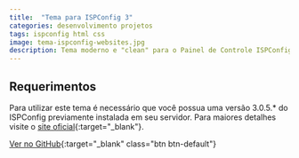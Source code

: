 ```yaml
---
title:  "Tema para ISPConfig 3"
categories: desenvolvimento projetos
tags: ispconfig html css
image: tema-ispconfig-websites.jpg
description: Tema moderno e "clean" para o Painel de Controle ISPConfig 3.
---
```


## Requerimentos

Para utilizar este tema é necessário que você possua uma versão 3.0.5.* do ISPConfig previamente instalada em seu servidor. Para maiores detalhes visite o [site oficial](http://ispconfig.org/){:target="_blank"}.

[Ver no GitHub](https://github.com/natanfelles/ispconfig-clean-theme){:target="_blank" class="btn btn-default"}
